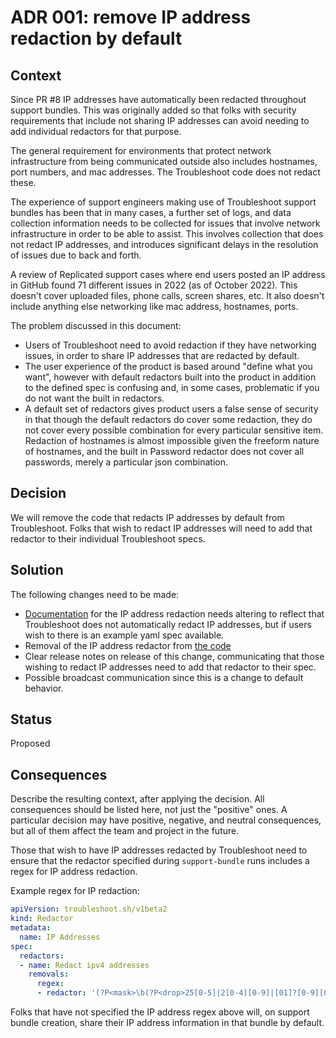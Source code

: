# ADR 001: remove IP address redaction by default

## Context

Since PR #8 IP addresses have automatically been redacted throughout support bundles.  This was originally
added so that folks with security requirements that include not sharing IP addresses can avoid needing to add
individual redactors for that purpose.

The general requirement for environments that protect network infrastructure from being communicated outside also
includes hostnames, port numbers, and mac addresses.  The Troubleshoot code does not redact these.

The experience of support engineers making use of Troubleshoot support bundles has been that in many cases,
a further set of logs, and data collection information needs to be collected for issues that involve network
infrastructure in order to be able to assist.  This involves collection that does not redact IP addresses, and
introduces significant delays in the resolution of issues due to back and forth.

A review of Replicated support cases where end users posted an IP address in GitHub found 71 different issues
in 2022 (as of October 2022). This doesn't cover uploaded files, phone calls, screen shares, etc. It also
doesn't include anything else networking like mac address, hostnames, ports.

The problem discussed in this document:

* Users of Troubleshoot need to avoid redaction if they have networking issues, in order to share IP addresses
  that are redacted by default.
* The user experience of the product is based around "define what you want", however with default redactors built
  into the product in addition to the defined spec is confusing and, in some cases, problematic if you do not want
  the built in redactors.
* A default set of redactors gives product users a false sense of security in that though the default redactors
  do cover some redaction, they do not cover every possible combination for every particular sensitive item.
  Redaction of hostnames is almost impossible given the freeform nature of hostnames, and the built in Password
  redactor does not cover all passwords, merely a particular json combination.

## Decision

We will remove the code that redacts IP addresses by default from Troubleshoot.  Folks that wish to redact IP addresses will
need to add that redactor to their individual Troubleshoot specs.

## Solution

The following changes need to be made:

* [Documentation](https://troubleshoot.sh/docs/redact/ip-addresses/) for the IP address redaction needs altering to reflect that Troubleshoot
  does not automatically redact IP addresses, but if users wish to there is an example yaml spec available.
* Removal of the IP address redactor from [the code](https://github.com/replicatedhq/troubleshoot/blob/v0.45.0/pkg/redact/redact.go#L170)
* Clear release notes on release of this change, communicating that those wishing to redact IP addresses need to add that redactor to their spec.
* Possible broadcast communication since this is a change to default behavior.

## Status

Proposed

## Consequences

Describe the resulting context, after applying the decision. All consequences should be listed here,
not just the "positive" ones. A particular decision may have positive, negative, and neutral consequences,
but all of them affect the team and project in the future.

Those that wish to have IP addresses redacted by Troubleshoot need to ensure that the redactor specified during `support-bundle` runs includes a
regex for IP address redaction.

Example regex for IP redaction:

```yaml
apiVersion: troubleshoot.sh/v1beta2
kind: Redactor
metadata:
  name: IP Addresses
spec:
  redactors:
  - name: Redact ipv4 addresses
    removals:
      regex:
      - redactor: '(?P<mask>\b(?P<drop>25[0-5]|2[0-4][0-9]|[01]?[0-9][0-9]?)\.(?P<drop>25[0-5]|2[0-4][0-9]|[01]?[0-9][0-9]?)\.(?P<drop>25[0-5]|2[0-4][0-9]|[01]?[0-9][0-9]?)\.(?P<drop>25[0-5]|2[0-4][0-9]|[01]?[0-9][0-9]?)\b)'
```

Folks that have not specified the IP address regex above will, on support bundle creation, share their IP address information in that bundle by default.